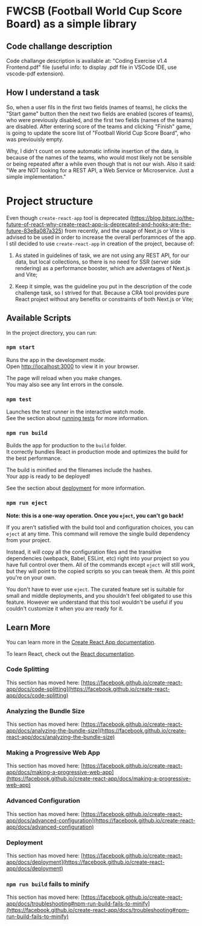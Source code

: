 # FWCSB (Football World Cup Score Board) as a simple library

## Code challange description

Code challange description is available at: "Coding Exercise v1.4 Frontend.pdf" file (useful info: to display .pdf file in VSCode IDE, use vscode-pdf extension).

## How I understand a task

So, when a user fils in the first two fields (names of teams), he clicks the "Start game" button then the next two fields are enabled (scores of teams), who were previously disabled, and the first two fields (names of the teams) are disabled. After entering score of the teams and clicking "Finish" game, is going to update the score list of "Football World Cup Score Board", who was previouisly empty. 

Why, I didn't count on some automatic infinite insertion of the data, is because of the names of the teams, who would most likely not be sensible or being repeated after a while even though that is not our wish. Also it said: "We are NOT looking for a REST API, a Web Service or Microservice. Just a simple  implementation."

# Project structure

Even though `create-react-app` tool is deprecated (https://blog.bitsrc.io/the-future-of-react-why-create-react-app-is-deprecated-and-hooks-are-the-future-83e8a087a325) from recently, and the usage of Next.js or Vite is advised to be used in order to increase the overall perforamnces of the app. I stil decided to use `create-react-app` in creation of the project, because of:

1. As stated in guidelines of task, we are not using any REST API, for our data, but local collections, so there is no need for SSR (server side rendering) as a performance booster, which are adventages of Next.js and Vite;

2. Keep it simple, was the guideline you put in the description of the code challenge task, so I strived for that. Because a CRA tool provides pure React project without any benefits or constraints of both Next.js or Vite;

## Available Scripts

In the project directory, you can run:

### `npm start`

Runs the app in the development mode.\
Open [http://localhost:3000](http://localhost:3000) to view it in your browser.

The page will reload when you make changes.\
You may also see any lint errors in the console.

### `npm test`

Launches the test runner in the interactive watch mode.\
See the section about [running tests](https://facebook.github.io/create-react-app/docs/running-tests) for more information.

### `npm run build`

Builds the app for production to the `build` folder.\
It correctly bundles React in production mode and optimizes the build for the best performance.

The build is minified and the filenames include the hashes.\
Your app is ready to be deployed!

See the section about [deployment](https://facebook.github.io/create-react-app/docs/deployment) for more information.

### `npm run eject`

**Note: this is a one-way operation. Once you `eject`, you can't go back!**

If you aren't satisfied with the build tool and configuration choices, you can `eject` at any time. This command will remove the single build dependency from your project.

Instead, it will copy all the configuration files and the transitive dependencies (webpack, Babel, ESLint, etc) right into your project so you have full control over them. All of the commands except `eject` will still work, but they will point to the copied scripts so you can tweak them. At this point you're on your own.

You don't have to ever use `eject`. The curated feature set is suitable for small and middle deployments, and you shouldn't feel obligated to use this feature. However we understand that this tool wouldn't be useful if you couldn't customize it when you are ready for it.

## Learn More

You can learn more in the [Create React App documentation](https://facebook.github.io/create-react-app/docs/getting-started).

To learn React, check out the [React documentation](https://reactjs.org/).

### Code Splitting

This section has moved here: [https://facebook.github.io/create-react-app/docs/code-splitting](https://facebook.github.io/create-react-app/docs/code-splitting)

### Analyzing the Bundle Size

This section has moved here: [https://facebook.github.io/create-react-app/docs/analyzing-the-bundle-size](https://facebook.github.io/create-react-app/docs/analyzing-the-bundle-size)

### Making a Progressive Web App

This section has moved here: [https://facebook.github.io/create-react-app/docs/making-a-progressive-web-app](https://facebook.github.io/create-react-app/docs/making-a-progressive-web-app)

### Advanced Configuration

This section has moved here: [https://facebook.github.io/create-react-app/docs/advanced-configuration](https://facebook.github.io/create-react-app/docs/advanced-configuration)

### Deployment

This section has moved here: [https://facebook.github.io/create-react-app/docs/deployment](https://facebook.github.io/create-react-app/docs/deployment)

### `npm run build` fails to minify

This section has moved here: [https://facebook.github.io/create-react-app/docs/troubleshooting#npm-run-build-fails-to-minify](https://facebook.github.io/create-react-app/docs/troubleshooting#npm-run-build-fails-to-minify)
